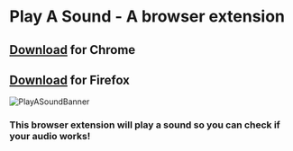 # Play A Sound - A browser extension

## [Download](https://chrome.google.com/webstore/detail/play-a-sound/lophbbmejgjiindjndmnanmepnnokldm/) for Chrome
## [Download](https://addons.mozilla.org/en-US/firefox/addon/virej-dasani/) for Firefox

![PlayASoundBanner](https://github.com/virejdasani/PlayASound/blob/master/assets/storeAssets/promo-tiles/banner.png?raw=true)

### This browser extension will play a sound so you can check if your audio works!

